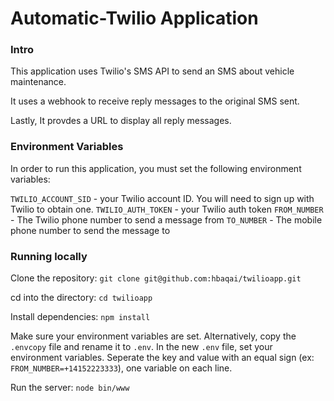 # Automatic-Twilio Application

### Intro
This application uses Twilio's SMS API to send an SMS about vehicle maintenance.

It uses a webhook to receive reply messages to the original SMS sent.

Lastly, It provdes a URL to display all reply messages.

### Environment Variables
In order to run this application, you must set the following environment variables:

`TWILIO_ACCOUNT_SID` - your Twilio account ID. You will need to sign up with Twilio to obtain one.
`TWILIO_AUTH_TOKEN` - your Twilio auth token
`FROM_NUMBER` - The Twilio phone number to send a message from
`TO_NUMBER` - The mobile phone number to send the message to

### Running locally
Clone the repository: `git clone git@github.com:hbaqai/twilioapp.git`

cd into the directory: `cd twilioapp`

Install dependencies: `npm install`

Make sure your environment variables are set. Alternatively, copy the `.envcopy` file and rename it to `.env`. In the new `.env` file, set your environment variables. Seperate the key and value with an equal sign (ex: `FROM_NUMBER=+14152223333`), one variable on each line.

Run the server: `node bin/www`
